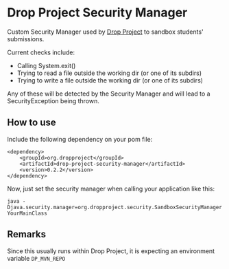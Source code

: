 # Drop Project Security Manager

Custom Security Manager used by [Drop Project](https://github.com/drop-project-edu/drop-project) to sandbox students' submissions.

Current checks include:
- Calling System.exit()
- Trying to read a file outside the working dir (or one of its subdirs)
- Trying to write a file outside the working dir (or one of its subdirs)

Any of these will be detected by the Security Manager and will lead to a SecurityException being thrown.

## How to use

Include the following dependency on your pom file:

    <dependency>
	    <groupId>org.dropproject</groupId>
	    <artifactId>drop-project-security-manager</artifactId>
	    <version>0.2.2</version>
	</dependency>
	
Now, just set the security manager when calling your application like this:

    java -Djava.security.manager=org.dropproject.security.SandboxSecurityManager YourMainClass

## Remarks

Since this usually runs within Drop Project, it is expecting an environment variable `DP_MVN_REPO`